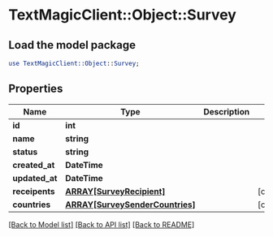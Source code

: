 # TextMagicClient::Object::Survey

## Load the model package
```perl
use TextMagicClient::Object::Survey;
```

## Properties
Name | Type | Description | Notes
------------ | ------------- | ------------- | -------------
**id** | **int** |  | 
**name** | **string** |  | 
**status** | **string** |  | 
**created_at** | **DateTime** |  | 
**updated_at** | **DateTime** |  | 
**receipents** | [**ARRAY[SurveyRecipient]**](SurveyRecipient.md) |  | [optional] 
**countries** | [**ARRAY[SurveySenderCountries]**](SurveySenderCountries.md) |  | [optional] 

[[Back to Model list]](../README.md#documentation-for-models) [[Back to API list]](../README.md#documentation-for-api-endpoints) [[Back to README]](../README.md)


